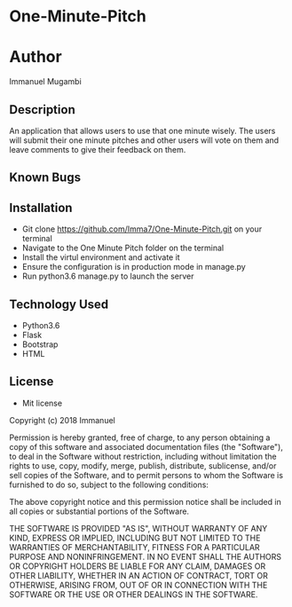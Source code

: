 # One-Minute-Pitch

# Author 
Immanuel Mugambi

## Description
An application that allows users to use that one minute wisely. The users will submit their one minute pitches and other users will vote on them and leave comments to give their feedback on them.

## Known Bugs


## Installation
+ Git clone https://github.com/Imma7/One-Minute-Pitch.git on your terminal 
+ Navigate to the One Minute Pitch folder on the terminal 
+ Install the virtul environment and activate it
+ Ensure the configuration is in production mode in manage.py 
+ Run python3.6 manage.py to launch the server

## Technology Used
+ Python3.6 
+ Flask
+ Bootstrap
+ HTML

## License

+ Mit license

Copyright (c) 2018 Immanuel


Permission is hereby granted, free of charge, to any person obtaining a copy
of this software and associated documentation files (the "Software"), to deal
in the Software without restriction, including without limitation the rights
to use, copy, modify, merge, publish, distribute, sublicense, and/or sell
copies of the Software, and to permit persons to whom the Software is
furnished to do so, subject to the following conditions:

The above copyright notice and this permission notice shall be included in all
copies or substantial portions of the Software.

THE SOFTWARE IS PROVIDED "AS IS", WITHOUT WARRANTY OF ANY KIND, EXPRESS OR
IMPLIED, INCLUDING BUT NOT LIMITED TO THE WARRANTIES OF MERCHANTABILITY,
FITNESS FOR A PARTICULAR PURPOSE AND NONINFRINGEMENT. IN NO EVENT SHALL THE
AUTHORS OR COPYRIGHT HOLDERS BE LIABLE FOR ANY CLAIM, DAMAGES OR OTHER
LIABILITY, WHETHER IN AN ACTION OF CONTRACT, TORT OR OTHERWISE, ARISING FROM,
OUT OF OR IN CONNECTION WITH THE SOFTWARE OR THE USE OR OTHER DEALINGS IN THE
SOFTWARE.